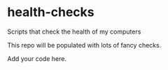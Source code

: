 # health-checks
Scripts that check the health of my computers

This repo will be populated with lots of fancy checks.

Add your code here.
